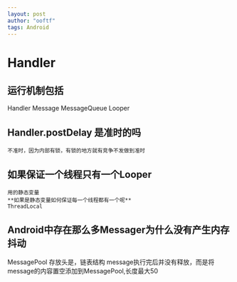 ```yaml
---
layout: post
author: "ooftf"
tags: Android
---
```


# Handler
## 运行机制包括
Handler
Message
MessageQueue
Looper
## Handler.postDelay 是准时的吗
    不准时，因为内部有锁，有锁的地方就有竞争不发做到准时
## 如果保证一个线程只有一个Looper
    用的静态变量
    **如果是静态变量如何保证每一个线程都有一个呢**
    ThreadLocal
## Android中存在那么多Messager为什么没有产生内存抖动
   MessagePool 存放头是，链表结构  message执行完后并没有释放，而是将message的内容置空添加到MessagePool,长度最大50